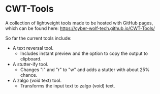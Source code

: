 # CWT-Tools
A collection of lightweight tools made to be hosted with GitHub pages, which can be found here: https://cyber-wolf-tech.github.io/CWT-Tools/

So far the current tools include:

* A text reversal tool.
     * Includes instant preview and the option to copy the output to clipboard.
* A stutter-ify tool.
     * Changes "l" and "r" to "w" and adds a stutter with about 25% chance.
* A zalgo (void text) tool.
     * Transforms the input text to zalgo (void) text.

